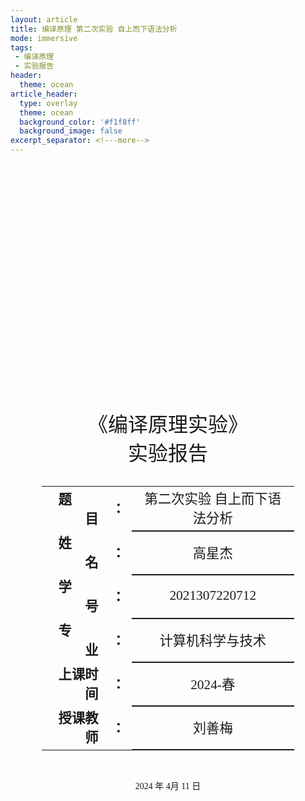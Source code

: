 ```yaml
---
layout: article
title: 编译原理 第二次实验 自上而下语法分析
mode: immersive
tags:
 - 编译原理
 - 实验报告
header:
  theme: ocean
article_header:
  type: overlay
  theme: ocean
  background_color: '#f1f8ff'
  background_image: false
excerpt_separator: <!---more-->
---
```

 <!---more-->
<div class="cover" style="page-break-after:always;font-family:仿宋;width:100%;height:100%;border:none;margin: 0 auto;text-align:center;">
    <div style="width:80%;;margin: 0 auto;height:0;padding-bottom:25%;">
        <img src="/assets/%E7%BC%96%E8%AF%91%E5%8E%9F%E7%90%86%20%E7%AC%AC%E4%B8%80%E6%AC%A1%E5%AE%9E%E9%AA%8C%20%E8%AF%8D%E6%B3%95%E5%88%86%E6%9E%90.assets/1-538-png_6_0_0_188_115_242_92_893.024_1263-1400-0-255-1400.jpg" alt="校名" style="width:100%;"/></div>
    <br><br>
    <div style="width:40%;margin: 0 auto;height:0;padding-bottom:40%;">
        <img src="/assets/%E7%BC%96%E8%AF%91%E5%8E%9F%E7%90%86%20%E7%AC%AC%E4%B8%80%E6%AC%A1%E5%AE%9E%E9%AA%8C%20%E8%AF%8D%E6%B3%95%E5%88%86%E6%9E%90.assets/image-20240616111344139.png" alt="校徽" style="width:100%;"/></div>
    <br><br> <!---more-->
    <p style="text-align:center;font-size:24pt;margin: 0 auto">《编译原理实验》</p>
    <p style="text-align:center;font-size:24pt;margin: 0 auto">实验报告 </p>
    <br><br>
    <table style="border:none;text-align:center;width:80%;font-family:仿宋;margin: 0 auto;">
    <tbody style="font-family:仿宋;font-size:16pt;">
    	<tr style="font-weight:bold;"> 
    		<td style="width:25%;text-align:right;">题&emsp;&emsp;目</td><td style="width:5%">：</td> 
    		<td style="font-weight:normal;border-bottom: 2px solid;text-align:center;">第二次实验 自上而下语法分析</td></tr>
        <tr style="font-weight:bold;"> 
    		<td style="width:25%;text-align:right;">姓&emsp;&emsp;名</td><td style="width:5%">：</td> 
    		<td style="font-weight:normal;border-bottom: 2px solid;text-align:center;">高星杰</td></tr>
    	<tr style="font-weight:bold;"> 
    		<td style="width:25%;text-align:right;">学&emsp;&emsp;号</td><td style="width:5%">：</td> 
    		<td style="font-weight:normal;border-bottom: 2px solid;text-align:center;">2021307220712</td></tr>
        <tr style="font-weight:bold;"> 
    		<td style="width:25%;text-align:right;">专&emsp;&emsp;业</td><td style="width:5%">：</td> 
    		<td style="font-weight:normal;border-bottom: 2px solid;text-align:center;">计算机科学与技术</td></tr>
    	<tr style="font-weight:bold;"> 
    		<td style="width:25%;text-align:right;">上课时间</td><td style="width:5%">：</td> 
    		<td style="font-weight:normal;border-bottom: 2px solid;text-align:center;">2024-春</td></tr>
    	<tr style="font-weight:bold;"> 
    		<td style="width:25%;text-align:right;">授课教师</td><td style="width:5%">：</td> 
    		<td style="font-weight:normal;border-bottom: 2px solid;text-align:center;">刘善梅</td></tr>
    </tbody></table>
 		<br><br><p style="text-align:center;">2024 年 4月 11 日</p>
</div>

[TOC]



# 编译原理 第二次实验 自上而下语法分析

## 实验目的

- 能采用LL(1)分析法对一个算术表达式**(a+15)\*b**做自上而下的语法分析；
- 可自行设计一个文法，能识别类似(a+15)*b句子的语言；
- 也可基于PL/0语言的文法(完整文法参见本文档最后的附录)来做，若基于PL/0语言文法，需重点关注以下几条文法的EBNF，若不习惯看文法的巴科斯范式EBNF,可先将文法改写成常规的产生式形式P75。
- 通过设计、编制、调试一个具体的文法分析程序，深入理解LL(1)预测分析法的基本分析原理.
- 理解FIRST集、FOLLOW集的构造方法并对其加以实现，构造LL(1)预测分析表并利用分析表对语句、文法进行分析。
- 加深对的语法分析的理解

> **PL/0** **语言文法的EBNF**
>
> <程序>::=<分程序>.
>
> <分程序> ::=\[<常量说明>]\[<变量说明>][<过程说明>]<语句>
>
> <常量说明> ::=CONST<常量定义>{，<常量定义>};
>
> <常量定义> ::=<标识符>=<无符号整数>
>
> <无符号整数> ::= <数字>{<数字>}
>
> <变量说明> ::=VAR <标识符>{, <标识符>};
>
> <标识符> ::=<字母>{<字母>|<数字>}
>
> <过程说明> ::=<过程首部><分程序>{; <过程说明> };
>
> <过程首部> ::=PROCEDURE <标识符>;
>
> <语句> ::=<赋值语句>|<条件语句>|<当循环语句>|<过程调用语句>
>
> ​        |<复合语句>|<读语句><写语句>|<空>
>
> <赋值语句> ::=<标识符>:=<表达式>
>
> <复合语句> ::=BEGIN <语句> {;<语句> }END
>
> <条件语句> ::= <表达式> <关系运算符> <表达式> |ODD<表达式>
>
> <表达式> ::= [+|-]<项>{<加法运算符> <项>}
>
> <项> ::= <因子>{<乘法运算符> <因子>}
>
> <因子> ::= <标识符>|<无符号整数>| ‘(’<表达式>‘)’
>
> <加法运算符> ::= +|-
>
> <乘法运算符> ::= *|/
>
> <关系运算符> ::= =|#|<|<=|>|>=
>
> <条件语句> ::= IF <条件> THEN <语句>
>
> <过程调用语句> ::= CALL 标识符
>
> <当循环语句> ::= WHILE <条件> DO <语句>
>
> <读语句> ::= READ‘(’<标识符>{,<标识符>}‘)’
>
> <写语句> ::= WRITE‘(’<表达式>{,<表达式>}‘)’
>
> <字母> ::= a|b|…|X|Y|Z
>
> <数字> ::= 0|1|…|8|9
>
> **PL/0 语言文法的产生式**
>
> ```gfm
> E->AXF|XF
> F->AXF|@
> X->YZ
> Z->CYZ|@
> Y->b|z|(E)
> A->+|-
> C->*|/
> ```
>
> @ 代表 空



## 实验任务

> 采用预测分析法实现自上而下的语法分析；采用递归下降分析法得到的结果不得分。若自行设计的文法含左递归，要写程序消除左递归。
>
> ​    编程基础扎实的同学，强烈建议**用程序分别求解**first集和follow集，并用程序实现预测分析表；
>
> ​    编程基础非常薄弱的同学，可以人工求解first集和follow集，人工设计好预测分析表，然后直接在程序中给出手工设计好的预测分析表。
>
> ​    编程基础尚可的同学，可根据自身情况**编程求解** **first集**、**follow集**和**预测分析表**这三个部分的某些部分。（书上都有算法，建议同学们尽量用程序实现）

我实现了**用程序分别求解**first集和follow集，并用程序实现预测分析表；

### 实验完成程度

| 实现的内容             | 实现的方式                         |
| ---------------------- | ---------------------------------- |
| 求解First集            | 程序实现                           |
| 求解Follow集           | 程序实现                           |
| 求解预测分析表         | 程序实现                           |
| 判断是否是LL（1）文法  | 程序实现                           |
| 使用预测分析表进行分析 | 程序实现                           |
| 是否仅支持PL/0文法     | 否、可以输出其他文法和句子进行判断 |

##  设计思想

LL(1)语法分析器的实现相比递归下降而言复杂了很多，但概括起来程序的实现总共需要如下几步：

1. 构造非终结符的First集
2. 构造非终结符的Follow集
3. 根据First集和Follow集构造LL(1)分析表
4. 判断是否是LL（1）文法
5. 根据分析表构造分析栈逐个匹配

![img](https://hnjia00.github.io/images/%E7%BC%96%E8%AF%91%E5%8E%9F%E7%90%86/LL1%E8%AF%AD%E6%B3%95%E5%88%86%E6%9E%90/data.png)

### 1. 数据结构设计

- **字符与编号映射**：使用`map`数据结构将字符映射到编号(`gtnum`)以及编号映射到字符(`gtchar`)，方便快速查找。
- **文法集合**：使用`vector<string>`存储文法产生式集合。
- **预测分析表**：使用二维数组`table`存储预测分析表。
- **First、Follow、Select 集合**：使用字符串数组分别存储每个非终结符的First、Follow、Select集合。

### 2. 初始化与输入读取

- **读取文法规则**：通过字符串流(`stringstream`)读取预定义的文法规则、终结符和非终结符。将这些符号映射到唯一编号，并存储在相应的数据结构中。

### 3. First集合计算

- **递归计算**：对每个终结符，其First集合是其本身。对每个非终结符，递归计算其First集合，通过合并产生式右部各符号的First集合来获取。
- **合并与判断空字**：使用`Union`函数合并多个集合，并判断产生式能否推出空字。

### 4. Follow集合计算

- **初始化Follow集合**：对开始符号，其Follow集合初始化为包含终结符`#`。
- **递归获取**：遍历所有产生式，考虑右部符号的后续符号的First集合，根据能否推出空字来更新Follow集合。

### 5. Select集合计算

- **直接推出空字**：对于右部能直接推出空字的产生式，Select集合为左部符号的Follow集合。
- **合并First集合**：对其他产生式，Select集合为右部第一个符号的First集合，如果多个符号均可推出空字，则继续考虑后续符号的First集合，直到无法推出空字为止。

### 6. 预测分析表生成

- **构建表项**：根据Select集合构建预测分析表。对于能直接推出空字的产生式，使用Follow集合填表。对于其他产生式，使用First集合填表。

### 7. LL(1)文法检查

- **交集判断**：定义`intersection`函数检查两个集合是否有交集。遍历所有产生式，检查同一个非终结符的不同产生式的Select集合是否有交集。
- **结果输出**：如果有交集，则输出产生冲突的Select集合，并判定该文法不是LL(1)文法；如果所有Select集合均无交集，则判定该文法是LL(1)文法。

### 8. 句子合法性分析

- **分析过程**：定义一个`analyze`函数，通过栈模拟分析过程。初始化栈并推入起始符号和终结符。逐步从输入串中读取符号，并根据预测分析表中的指引，逐步匹配和推导输入串。
- **结果判定**：如果输入串能够完全匹配并使栈空，则输入串符合文法；否则，不符合文法。

##  算法流程

### 算法流程图

![image-20240617092002921](/assets/%E7%BC%96%E8%AF%91%E5%8E%9F%E7%90%86%20%E7%AC%AC%E4%BA%8C%E6%AC%A1%E5%AE%9E%E9%AA%8C%20%E8%87%AA%E4%B8%8A%E8%80%8C%E4%B8%8B%E8%AF%AD%E6%B3%95%E5%88%86%E6%9E%90.assets/image-20240617092002921.png)

**本次实验是先实现了对各种文法的一般算法，然后为了让itc通过，对itc 的输入格式进行了适配的，所以本质上还是可以通过输入文法来进行LL1分析的。**

### 1 获取First集

1. **初始化**：
   - 对于每个终结符，First集是其本身。
   - 初始化所有非终结符的First集为空集。
2. **处理每个产生式**：
   - 对于每个产生式$A \rightarrow \alpha$，我们从左到右处理’产生式中的每个符号。
   - 如果是终结符，直接加入 A 的First集。
   - 如果是非终结符，将该非终结符的First集（去掉空字）加入 A 的First集。
   - 如果该非终结符可以推出空字（$\epsilon$），继续处理下一个符号。
   - 如果所有符号都可以推出空字，则将空字加入 A 的First集。

### 2 获取Follow集

1. **初始化**：
   - 对于开始符号，将结束符号（#）加入其Follow集。
2. **处理每个产生式**：
   - 对于每个产生式$ A \rightarrow \alpha B \beta$，将 β\betaβ 的First集（去掉空字）加入 B 的Follow集。
   - 如果 $\beta$ 可以推出空字，将 A 的Follow集加入 B 的Follow集。
3. **迭代处理**：
   - 多次扫描所有产生式，直到所有Follow集都不再变化。

### 3 获取Select集

1. 处理每个产生式：
   - 对于每个产生式$ A \rightarrow \alpha$：
     - 如果$ \alpha$可以直接推出空字，将 A 的Follow集加入该产生式的Select集。
     - 否则，将$ \alpha$​的First集加入该产生式的Select集。、

### 4 检查LL(1)文法：

- 遍历所有产生式，检查同一个非终结符对应的不同产生式的Select集是否有交集。
- 如果有交集，说明该文法不是LL(1)文法，并输出产生冲突的Select集。
- 如果没有交集，说明该文法是LL(1)文法。

### 5 获取预测分析表

1. **初始化**：
   - 初始化预测分析表为-1，表示为空。
2. **处理每个产生式**：
   - 对于每个产生式 $A \rightarrow \alpha$
     - 对于该产生式的Select集中的每个终结符，将对应表项设置为该产生式的编号。

### 6 根据预测分析表构造分析栈并逐个匹配输入字符串

1. **初始化分析栈**：
   - 分析栈初始状态为 `#` 和开始符号。
   - 输入串在末尾加上结束符号 `#`。
2. **逐步匹配**：
   - 栈顶符号与当前输入符号进行比较。
   - 如果栈顶符号与当前输入符号相同，匹配成功，弹出栈顶符号并推进输入符号。
   - 如果栈顶符号是非终结符，查预测分析表，根据表中的产生式进行展开，即用产生式右部替换栈顶符号。
   - 如果栈顶符号是终结符且与当前输入符号不同，或者预测分析表中无对应产生式，解析失败。
   - 当栈为空且输入符号也匹配完毕时，解析成功。

### 具体流程实现

#### 1. 初始化与读取输入

```c++
void readin()
{
    stringstream datascin(datas);
    stringstream endcin(endchar);
    stringstream noendcin(noendchar);
    memset(table, -1, sizeof(table));
    gtnum['#'] = 0;
    gtchar[0] = '#';
    char x;
    do
    {
        endcin >> x;
        gtnum[x] = ++num;
        gtchar[num] = x;
    } while (endcin.peek() != '\n');
    numvt = ++num;
    gtnum['@'] = numvt; // 空，用@表示
    gtchar[num] = ('@');
    do
    {
        noendcin >> x;
        gtnum[x] = ++num;
        gtchar[num] = x;
    } while (noendcin.peek() != '\n');
    string pro;
    while (datascin >> pro && pro != "end")
    {
        string ss;
        ss += pro[0];
        for (int i = 3; i < pro.size(); i++)
        {
            if (pro[i] == '|')
            {
                proce.push_back(ss);
                ss.clear();
                ss += pro[0];
            }
            else
            {
                ss += pro[i];
            }
        }
        proce.push_back(ss);
    }
}
```

#### 2. 生成First集

```c++
void getfirst()
{
    for (int i = 1; i <= numvt; i++)
    {
        first[i] += ('0' + i);
    }
    for (int j = 0; j < proce.size(); j++)
    {
        int k = 0;
        int has_0 = 0;
        do
        {
            has_0 = 0;
            k++;
            if (k == proce[j].size())
            {
                first[gtnum[proce[j][0]]] += ('0' + numvt);
                break;
            }
            Union(first[gtnum[proce[j][0]]], get_first(gtnum[proce[j][k]], has_0));
        } while (has_0);
    }
}
```

#### 3. 生成Follow集

```c++
cpp复制代码void getfollow()
{
    Union(follow[gtnum[proce[0][0]]], "0");
    for (int j = 0; j < proce.size(); j++)
    {
        for (int jj = 1; jj < proce[j].size(); jj++)
        {
            if (gtnum[proce[j][jj]] <= numvt)
                continue;
            int k = jj;
            int has_0;
            do
            {
                has_0 = 0;
                k++;
                if (k == proce[j].size())
                {
                    Union(follow[gtnum[proce[j][jj]]], follow[gtnum[proce[j][0]]]);
                    break;
                }
                Union(follow[gtnum[proce[j][jj]]], get_first(gtnum[proce[j][k]], has_0));
            } while (has_0);
        }
    }
}
```

#### 4. 生成Select集

```c++
void getselect()
{
    for (int i = 0; i < proce.size(); i++)
    {
        if (proce[i][1] == '@')
        {
            selects[i] = follow[gtnum[proce[i][0]]];
            continue;
        }
        if (gtnum[proce[i][1]] < numvt)
        {
            selects[i] = first[gtnum[proce[i][1]]];
            continue;
        }
        int flag1 = 0;
        for (int j = 1; j < proce[i].size(); j++)
        {
            string tepf = first[gtnum[proce[i][j]]];
            int flag2 = 1;
            for (int k = 0; k < tepf.size(); k++)
            {
                if (tepf[k] == ('0' + numvt))
                {
                    flag2 = 0;
                    break;
                }
            }
            if (flag2)
            {
                Union(selects[i], tepf);
                flag1 = 0;
                break;
            }
            int has_0 = 0;
            Union(selects[i], get_first(gtnum[proce[i][j]], has_0));
            flag1 = 1;
        }
        if (flag1)
        {
            Union(selects[i], follow[gtnum[proce[i][0]]]);
        }
    }
}
```

#### 5. 检查LL(1)文法条件

```c++
bool intersection(string a, string b)
{
    for (int i = 0; i < a.size(); i++)
    {
        for (int j = 0; j < b.size(); j++)
        {
            if (a[i] == b[j])
                return 1;
        }
    }
    return 0;
}

bool check_LL1()
{
    for (int i = 0; i < proce.size(); i++)
    {
        for (int j = i + 1; j < proce.size(); j++)
        {
            if (proce[i][0] == proce[j][0])
            {
                if (intersection(selects[i], selects[j]))
                {
                    cout << "此文法不是LL(1)文法, 原因如下：" << endl;
                    cout << "select ( " << proce[i][0] << "->" << proce[i].substr(1) << " ) = ";
                    cout << "{ ";
                    for (int k = 0; k < selects[i].size(); k++)
                        cout << gtchar[selects[i][k] - '0'] << " ";
                    cout << "}" << endl;
                    cout << "select ( " << proce[j][0] << "->" << proce[j].substr(1) << " ) = ";
                    cout << "{ ";
                    for (int k = 0; k < selects[j].size(); k++)
                        cout << gtchar[selects[j][k] - '0'] << " ";
                    cout << "}" << endl;
                    cout << "两个产生式的交集不为空集！" << endl;
                    return 0;
                }
            }
        }
    }
    return 1;
}
```

#### 6. 句子合法性分析

```c++
cpp复制代码bool analyze()
{
    stack<char> sta;
    sta.push('#');
    sta.push(proce[0][0]);
    int i = 0;
    while (!sta.empty())
    {
        int cur = sta.top();
        sta.pop();
        if (cur == word[i])
        {
            i++;
        }
        else if (cur == '#')
        {
            return 1;
        }
        else if (table[gtnum[cur]][gtnum[word[i]]] != -1)
        {
            int k = table[gtnum[cur]][gtnum[word[i]]];
            for (int j = proce[k].size() - 1; j > 0; j--)
            {
                if (proce[k][j] != '@')
                    sta.push(proce[k][j]);
            }
        }
        else
        {
            return 0;
        }
    }
    return 1;
}
```

## 源程序（逐行注释）

```c++
#include <bits/stdc++.h>
#define MaxSize 200
using namespace std;

/// 定义有关数据结构体
// const int MaxSize = 200;     // 定义常量，表示数组最大长度
map<char, int> gtnum;        // 获得对应编号
map<int, char> gtchar;       // 获得对应字符
vector<string> proce;        // 定义文法集合
int table[MaxSize][MaxSize]; // 预测分析表
int num = 0;                 // 字符计数器
int numvt = 0;               // numvt是终结符的个数，
string word;                 // 存放输入的字符串
string first[MaxSize];       // 定义first集合
string follow[MaxSize];      // 定义follow集合
string selects[MaxSize];     // 定义select集合

/// 定义文法
string datas = R"(E->AXF|XF
F->AXF|@
X->YZ
Z->CYZ|@
Y->b|z|(E)
A->+|-
C->*|/
end)";
///
string endchar = R"(+ - * / ( ) b z
)";
string noendchar = R"(E F X Z Y A C
)";

/// 读入函数
void readin()
{
    stringstream datascin(datas);
    stringstream endcin(endchar);
    stringstream noendcin(noendchar);
    memset(table, -1, sizeof(table));
    gtnum['#'] = 0;
    gtchar[0] = '#';
    // cout << "请输入该文法包含的所有终结符：" << endl;
    char x;
    do
    {
        endcin >> x;
        gtnum[x] = ++num;
        gtchar[num] = x;
    } while (endcin.peek() != '\n');
    numvt = ++num;
    gtnum['@'] = numvt; // 空，用@表示
    gtchar[num] = ('@');
    // cout << "请输入该文法包含的所有非终结符：" << endl;
    do
    {
        noendcin >> x;
        gtnum[x] = ++num;
        gtchar[num] = x;
    } while (noendcin.peek() != '\n');
    // cout << "输入要判断的文法（空字用'@'表示）,以'end'结束:" << endl;
    string pro;
    while (datascin >> pro && pro != "end")
    {
        string ss;
        ss += pro[0];
        for (int i = 3; i < pro.size(); i++)
        {
            if (pro[i] == '|')
            {
                proce.push_back(ss);
                ss.clear();
                ss += pro[0];
            }
            else
            {
                ss += pro[i];
            }
        }
        proce.push_back(ss);
    }
}

/// 定义交集函数
void Union(string &a, string b) // a=a or b 取a,b交集赋值给a
{
    set<char> se;
    for (int i = 0; i < a.size(); i++)
        se.insert(a[i]);
    for (int i = 0; i < b.size(); i++)
        se.insert(b[i]);
    string ans;
    set<char>::iterator it;
    for (it = se.begin(); it != se.end(); it++)
        ans += *it;
    a = ans;
}

/// 利用dfs返回first(Vn)-@集合，并且判断vn能否推出空字
string get_first(int vn, int &has_0) // dfs:vn能推出的不含空字的vt集合，并且判断vn能否推出空字
{
    if (vn == numvt)
        has_0 = 1;
    if (vn < numvt)
        return first[vn];
    string ans;
    for (int i = 0; i < proce.size(); i++)
    {
        if (gtnum[proce[i][0]] == vn)
            ans += get_first(gtnum[proce[i][1]], has_0);
    }
    return ans;
}

/// 获得产生式
string get_proce(int i) // 由对应下标获得对应产生式。
{
    if (i < 0)
        return " "; // 无该产生式
    string ans;
    ans += proce[i][0];
    ans += "->";
    for (int j = 1; j < proce[i].size(); j++)
        ans += proce[i][j];
    return ans;
}

/// 定义first函数
void getfirst()
{
    for (int i = 1; i <= numvt; i++)
    { // 终结符，first集是其本身。
        first[i] += ('0' + i);
    }
    for (int j = 0; j < proce.size(); j++)
    { // 扫描所有产生式
        int k = 0;
        int has_0 = 0; // k扫瞄该产生式
        do
        {
            has_0 = 0;
            k++;
            if (k == proce[j].size())
            { // 推到最后一个了，则附加空字
                first[gtnum[proce[j][0]]] += ('0' + numvt);
                break;
            } // 合并之
            Union(first[gtnum[proce[j][0]]], get_first(gtnum[proce[j][k]], has_0));
        } while (has_0); // 到无法推出空字为止
    }
}

/// 定义follow函数
void getfollow()
{
    Union(follow[gtnum[proce[0][0]]], "0"); // 先添加'#'；
    for (int j = 0; j < proce.size(); j++)
    { // 扫所有产生式
        for (int jj = 1; jj < proce[j].size(); jj++)
        { // 每个非终结符的follow集
            if (gtnum[proce[j][jj]] <= numvt)
                continue; // vt无follow集
            int k = jj;
            int has_0;
            do
            {
                has_0 = 0;
                k++;
                if (k == proce[j].size())
                { // 都能推出空字，follow集=产生式左边的vn，
                    Union(follow[gtnum[proce[j][jj]]], follow[gtnum[proce[j][0]]]);
                    break;
                }
                Union(follow[gtnum[proce[j][jj]]], get_first(gtnum[proce[j][k]], has_0));
            } while (has_0);
        }
    }
}

/// 定义select函数
void getselect()
{
    // 扫描所有的产生式
    for (int i = 0; i < proce.size(); i++)
    {
        // 直接推导出空的产生式
        if (proce[i][1] == '@')
        {
            selects[i] = follow[gtnum[proce[i][0]]];
            continue;
        }
        if (gtnum[proce[i][1]] < numvt)
        {
            selects[i] = first[gtnum[proce[i][1]]];
            continue;
        }
        int flag1 = 0;
        for (int j = 1; j < proce[i].size(); j++)
        {
            string tepf = first[gtnum[proce[i][j]]];
            int flag2 = 1;
            for (int k = 0; k < tepf.size(); k++)
            {
                if (tepf[k] == ('0' + numvt))
                {
                    flag2 = 0;
                    break;
                }
            }
            if (flag2)
            {
                Union(selects[i], tepf);
                flag1 = 0;
                break;
            }
            int has_0 = 0;
            Union(selects[i], get_first(gtnum[proce[i][j]], has_0));
            flag1 = 1;
        }
        if (flag1)
        {
            Union(selects[i], follow[gtnum[proce[i][0]]]);
        }
    }
}

/// 打印first函数
void print_first()
{
    cout << endl
         << "该文法的first集如下:" << endl;
    for (int i = 1; i <= num; i++)
    {
        cout << "first (" << gtchar[i] << ") = ";
        cout << "{ ";
        for (int j = 0; j < first[i].size(); j++)
            cout << gtchar[first[i][j] - '0'] << " ";
        cout << "}" << endl;
    }
    cout << endl;
}

/// 打印follow集合
void print_follow()

{
    cout << "该文法的follow集如下：" << endl;
    for (int i = numvt + 1; i <= num; i++)
    {
        cout << "follow (" << gtchar[i] << ") = ";
        cout << "{ ";
        for (int j = 0; j < follow[i].size(); j++)
            cout << gtchar[follow[i][j] - '0'] << " ";
        cout << "}" << endl;
    }
    cout << endl;
}

/// 打印select集合
void printselect()
{
    cout << "该文法的select集如下：" << endl;
    for (int i = 0; i < proce.size(); i++)
    {
        cout << "select ( " << proce[i][0] << "->" << proce[i].substr(1) << " ) = ";
        cout << "{ ";
        for (int j = 0; j < selects[i].size(); j++)
            cout << gtchar[selects[i][j] - '0'] << " ";
        cout << "}" << endl;
    }
    cout << endl;
}

/// 定义预测分析表
void gettable() // 得预测分析表
{
    for (int i = 0; i < proce.size(); i++)
    { // 扫所有产生式
        if (proce[i][1] == '@')
        { // 直接推出空字的，特判下（follow集=产生式左边的vn中元素填）
            string flw = follow[gtnum[proce[i][0]]];
            for (int k = 0; k < flw.size(); k++)
            {
                table[gtnum[proce[i][0]]][flw[k] - '0'] = i;
            }
        }
        string temps = first[gtnum[proce[i][1]]];
        for (int j = 0; j < temps.size(); j++)
        { // 考察first集
            if (temps[j] != ('0' + numvt))
            {
                table[gtnum[proce[i][0]]][temps[j] - '0'] = i;
            }
            else
            { // 有空字的，考察follw集
                string flw = follow[gtnum[proce[i][1]]];
                for (int k = 0; k < flw.size(); k++)
                {
                    table[gtnum[proce[i][0]]][flw[k] - '0'] = i;
                }
            }
        }
    }
}

/// 打印预测分析表
void print_table()

{
    cout << endl
         << "该文法的预测分析表如下：" << endl;
    for (int i = 0; i < numvt; i++)
        cout << '\t' << gtchar[i];
    cout << endl;
    for (int i = numvt + 1; i <= num; i++)
    {
        cout << gtchar[i];
        for (int j = 0; j < numvt; j++)
        {
            cout << '\t' << get_proce(table[i][j]);
        }
        cout << endl;
    }
    cout << endl;
}

/// 判断是否有交集
bool intersection(string a, string b)
{
    for (int i = 0; i < a.size(); i++)
    {
        for (int j = 0; j < b.size(); j++)
        {
            if (a[i] == b[j])
                return 1;
        }
    }
    return 0;
}

/// 判断是否为LL(1)文法
// First集中含有ε的非终结符的Follow集与其First集交集是否为空
bool check_LL1()
{
    for (int i = 0; i < proce.size(); i++)
    {
        for (int j = i + 1; j < proce.size(); j++)
        {
            if (proce[i][0] == proce[j][0])
            {
                if (intersection(selects[i], selects[j]))
                {
                    cout << "此文法不是LL(1)文法, 原因如下：" << endl;
                    cout << "select ( " << proce[i][0] << "->" << proce[i].substr(1) << " ) = ";
                    cout << "{ ";
                    for (int k = 0; k < selects[i].size(); k++)
                        cout << gtchar[selects[i][k] - '0'] << " ";
                    cout << "}" << endl;
                    cout << "select ( " << proce[j][0] << "->" << proce[j].substr(1) << " ) = ";
                    cout << "{ ";
                    for (int k = 0; k < selects[j].size(); k++)
                        cout << gtchar[selects[j][k] - '0'] << " ";
                    cout << "}" << endl;
                    cout << "两个产生式的交集不为空集！" << endl;
                    return 0;
                }
            }
        }
    }
    // cout << "此文法是LL(1)文法" << endl;
    return 1;
}

/// 定义判断句子合法性函数
bool analyze() // 总控，分析字word的合法性，若合法，输出所有产生式。
{
    // cout << endl
    //      << "分析所得的产生式如下：" << endl;
    stack<char> sta;
    sta.push('#');
    sta.push(proce[0][0]);
    int i = 0;
    while (!sta.empty())
    {
        int cur = sta.top();
        sta.pop();
        if (cur == word[i])
        { // 是终结符，推进
            i++;
        }
        else if (cur == '#')
        { // 成功，结束
            return 1;
        }
        else if (table[gtnum[cur]][gtnum[word[i]]] != -1)
        { // 查表
            int k = table[gtnum[cur]][gtnum[word[i]]];
            // cout << proce[k][0] << "->";
            // for (int j = 1; j < proce[k].size(); j++)
            //     cout << proce[k][j];
            // cout << endl;
            for (int j = proce[k].size() - 1; j > 0; j--)
            { // 逆序入栈
                if (proce[k][j] != '@')
                    sta.push(proce[k][j]);
            }
        }
        else
        { // 失败！
            return 0;
        }
    }
    return 1;
}
string getInFomula()
{
    string res;
    string temp;
    int n = 0;
    while (cin >> temp)
    {

        if (temp[temp.size() - 2] >= '0' && temp[temp.size() - 2] <= '9')
        {
            res += 'z';
        }
        else if (temp[temp.size() - 2] >= 'a' && temp[temp.size() - 2] <= 'z')
        {
            res += 'b';
        }
        else
            res += temp[temp.size() - 2];
        n++;
    }
    return res;
}
int main()
{

    readin();    // 读入文法
    getfirst();  // 获取此文法的first集
    getfollow(); // 获取此文法的follow集
    getfollow();
    getselect(); // 获取此文法的Select集
    gettable();  // 获取预测分析表
    // print_first();  // 打印first集
    // print_follow(); // 打印follow集
    // printselect();  // 打印select集
    // 判断是否是LL(1)文法
    if (!check_LL1())
    {
        return 0;
    };
    // print_table(); // 打印此文法的预测表
    // cout << "请输入一个字符串：" << endl;
    // cin >> word;
    word = getInFomula(); // 输入要分析的字符串
    if (analyze())
        cout << "Yes,it is correct." << endl;
    else
        cout << "No,it is wrong." << endl;
    return 0;
}


```

## 调试数据

> 
>
> **样例输入**
>
> ```
> (a+15)*b
> ```
>
> **样例输出**
>
> ```pl
> (lparen,()
> (ident,a)
> (plus,+)
> (number,15)
> (rparen,))
> (times,*)
> (ident,b)
> Yes,it is correct.
> ```
>
> **运行结果**
>
> <img src="/assets/%E7%BC%96%E8%AF%91%E5%8E%9F%E7%90%86%20%E7%AC%AC%E4%BA%8C%E6%AC%A1%E5%AE%9E%E9%AA%8C%20%E8%87%AA%E4%B8%8A%E8%80%8C%E4%B8%8B%E8%AF%AD%E6%B3%95%E5%88%86%E6%9E%90.assets/image-20240617121500458.png" alt="image-20240617121500458" style="zoom:67%;" />



## 实验调试情况及体会

通过这次实验，我成功实现了LL(1)分析法进行语法分析，深刻体会到了其利用预测分析表和栈来进行符号匹配和选择产生式，从而推导出输入串语法结构的奥妙。

首先，我清晰地认识到LL(1)分析法的核心在于构建预测分析表。预测分析表由非终结符和终结符构成，通过它，我们可以根据当前栈顶符号和输入串首符号，快速确定应选择的产生式，从而进行语法推导。在实验中，我通过定义非终结符和终结符的数组，以及对预测分析表的初始化，成功构建了一个完整的预测分析表。这一步骤让我感受到逻辑推理的魅力，每一个细节都在逻辑中紧密相连，犹如编织一张精密的网。

其次，我深刻意识到LL(1)分析法对文法的严格要求。文法必须满足LL(1)的条件，即每个非终结符的每个产生式的选择集与其他产生式的选择集不能有交集，以确保在分析过程中不会出现二义性和回溯。实验中，我针对给定的文法，仔细检查每个非终结符的产生式，并根据LL(1)文法的条件进行了调整和修改。这一过程不仅让我对文法结构有了更深刻的理解，更让我感受到精益求精的追求和不断完善的动力。

在编写代码的过程中，我深入理解了LL(1)分析法的工作原理。通过构建`analyze()`函数，我实现了循环的语法分析过程。每次循环中，根据栈顶字符和输入串首字符进行匹配，并根据预测分析表选择相应的产生式。通过不断地匹配和选择产生式，逐步推导出输入串的语法结构。每一次成功匹配和推导，都让我体验到如同解谜般的成就感。

这次实验不仅让我对LL(1)分析法的应用有了更深刻的理解，还让我意识到它在编译原理中的重要性。LL(1)分析法不仅是构建抽象语法树的基石，更是生成中间代码的重要工具。通过这次实践，我不仅掌握了理论知识，更培养了严谨的思维方式和解决问题的能力。

这次实验让我真切感受到编译原理的魅力，也更加坚定了我对计算机科学的热爱。每一个细节的推敲，每一个逻辑的验证，都让我沉浸其中，乐在其中。感谢这次实验，让我在知识的海洋中遨游，收获颇丰。
